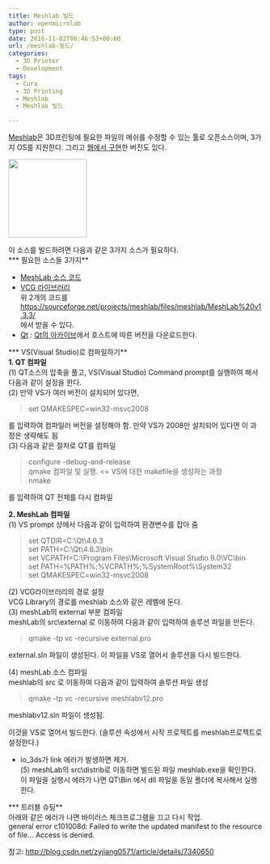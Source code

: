 ```yaml
---
title: Meshlab 빌드
author: openmicrolab
type: post
date: 2016-11-02T06:46:53+00:00
url: /meshlab-빌드/
categories:
  - 3D Printer
  - Development
tags:
  - Cura
  - 3D Printing
  - Meshlab
  - Meshlab 빌드

---
```

<a href="http://meshlab.sourceforge.net/" target="_blank">Meshlab</a>은 3D프린팅에 필요한 파일의 메쉬를 수정할 수 있는 툴로 오픈소스이며, 3가지 OS를 지원한다. 그리고 <a href="http://www.meshlabjs.net/" target="_blank">웹에서 구현</a>한 버전도 있다.

<img loading="lazy" class="alignnone wp-image-3790" src="http://res.cloudinary.com/openmicrolab/image/upload/v1478068545/eye_cropped_x9neij.png" width="155" height="155" /> 

이 소스를 빌드하려면 다음과 같은 3가지 소스가 필요하다.  
*** 필요한 소스들 3가지**

  * <a href="https://sourceforge.net/projects/meshlab/files/meshlab/MeshLab%20v1.3.3/" target="_blank">MeshLab 소스 코드</a>
  * <a href="http://vcg.isti.cnr.it/vcglib/" target="_blank">VCG 라이브러리</a>  
    위 2개의 코드를 <a href="https://sourceforge.net/projects/meshlab/files/meshlab/MeshLab%20v1.3.3/" target="_blank">https://sourceforge.net/projects/meshlab/files/meshlab/MeshLab%20v1.3.3/</a>  
    에서 받을 수 있다.
  * <a href="https://www.qt.io/" target="_blank">Qt</a> : <a href="http://download.qt.io/archive/qt/" target="_blank">Qt의 아카이브</a>에서 호스트에 따른 버전을 다운로드한다.

*** VS(Visual Studio)로 컴파일하기**  
**1. QT 컴파일**  
(1) QT소스의 압축을 풀고, VS(Visual Studio) Command prompt를 실행하여 해서 다음과 같이 설정을 한다.  
(2) 만약 VS가 여러 버전이 설치되어 있다면,

> set QMAKESPEC=win32-msvc2008

를 입력하여 컴파일러 버전을 설정해야 함. 만약 VS가 2008만 설치되어 있다면 이 과정은 생략해도 됨  
(3) 다음과 같은 절차로 QT를 컴파일

> configure -debug-and-release  
> qmake 컴파일 및 실행. <= VS에 대한 makefile을 생성하는 과정  
> nmake

를 입력하여 QT 전체를 다시 컴파일

**2. MeshLab 컴파일**  
(1) VS prompt 상에서 다음과 같이 입력하여 환경변수를 잡아 줌

> set QTDIR=C:\Qt\4.6.3  
> set PATH=C:\Qt\4.6.3\bin  
> set VCPATH=C:\Program Files\Microsoft Visual Studio 9.0\VC\bin  
> set PATH=%PATH%;%VCPATH%;%SystemRoot%\System32  
> set QMAKESPEC=win32-msvc2008

(2) VCG라이브러리의 경로 설정  
VCG Library의 경로를 meshlab 소스와 같은 레벨에 둔다.  
(3) meshLab의 external 부분 컴파일  
meshLab의 src\external 로 이동하여 다음과 같이 입력하여 솔루션 파일을 만든다.

> qmake -tp vc -recursive external.pro

external.sln 파일이 생성된다. 이 파일을 VS로 열어서 솔루션을 다시 빌드한다.

(4) meshLab 소스 컴파일  
meshlab의 src 로 이동하여 다음과 같이 입력하여 솔루션 파일 생성

> qmake -tp vc -recursive meshlabv12.pro

meshlabv12.sln 파일이 생성됨.

이것을 VS로 열어서 빌드한다. (솔루션 속성에서 시작 프로젝트를 meshlab프로젝트로 설정한다.)  
* io_3ds가 link 에러가 발생하면 제거.  
(5) meshLab의 src\distrib로 이동하면 빌드된 파일 meshlab.exe을 확인한다.  
이 파일을 실행시 에러가 나면 QT\Bin 에서 dll 파일을 동일 폴더에 복사해서 실행한다.

*** 트러블 슈팅**  
아래와 같은 에러가 나면 바이러스 체크프로그램을 끄고 다시 작업.  
general error c101008d: Failed to write the updated manifest to the resource of file&#8230; Access is denied.

참고: <a href="http://blog.csdn.net/zyjiang0571/article/details/7340650" target="_blank">http://blog.csdn.net/zyjiang0571/article/details/7340650</a>